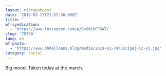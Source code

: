 ```yaml
---
layout: micropubpost
date: '2019-03-23T21:52:30.000Z'
title: ''
mf-syndication:
  - 'https://www.instagram.com/p/BvXdjDFF8WT/'
slug: '78750'
lang: en
mf-photo:
  - 'https://www.ohhelloana.blog/media/2019-03-78750/igej-ic-uj.jpg'
category: social
---
```

Big mood. Taken today at the march.
